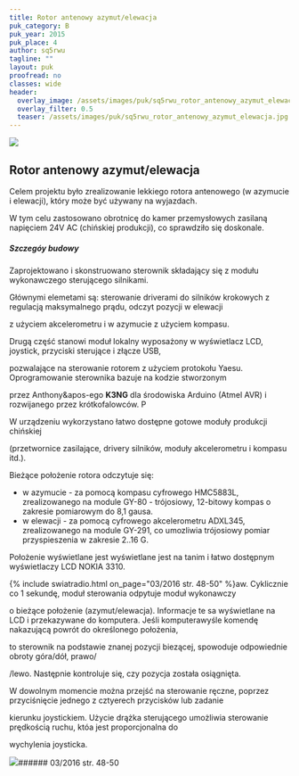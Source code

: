 ```yaml
---
title: Rotor antenowy azymut/elewacja
puk_category: B
puk_year: 2015
puk_place: 4
author: sq5rwu
tagline: ""
layout: puk
proofread: no
classes: wide
header:
  overlay_image: /assets/images/puk/sq5rwu_rotor_antenowy_azymut_elewacja.jpg
  overlay_filter: 0.5
  teaser: /assets/images/puk/sq5rwu_rotor_antenowy_azymut_elewacja.jpg
---
```






 



![](assets/data/img/projects/2015-4-0.jpg) 



Rotor antenowy azymut/elewacja
------------------------------





 Celem projektu było zrealizowanie lekkiego rotora antenowego (w azymucie i elewacji), który może być używany na wyjazdach.

 W tym celu zastosowano obrotnicę do kamer przemysłowych zasilaną napięciem 24V AC (chińskiej produkcji), co sprawdziło się doskonale.




##### Szczegóy budowy




Zaprojektowano i skonstruowano sterownik składający się z modułu wykonawczego sterującego silnikami.

Głównymi elemetami są: sterowanie driverami do silników krokowych z regulacją maksymalnego prądu, odczyt pozycji w elewacji

z użyciem akcelerometru i w azymucie z użyciem kompasu.






 Drugą część stanowi moduł lokalny wyposażony w wyświetlacz LCD, joystick, przyciski sterujące i złącze USB,

 pozwalające na sterowanie rotorem z użyciem protokołu Yaesu. Oprogramowanie sterownika bazuje na kodzie stworzonym

 przez Anthony&apos-ego **K3NG** dla środowiska Arduino (Atmel AVR) i rozwijanego przez krótkofalowców. P

 




 W urządzeniu wykorzystano łatwo dostępne gotowe moduły produkcji chińskiej

 (przetwornice zasilające, drivery silników, moduły akcelerometru i kompasu itd.).






 Bieżące położenie rotora odczytuje się:

 

* w azymucie - za pomocą kompasu cyfrowego HMC5883L, zrealizowanego na module GY-80 - trójosiowy, 12-bitowy kompas o zakresie pomiarowym do 8,1 gausa.
* w elewacji - za pomocą cyfrowego akcelerometru ADXL345, zrealizowanego na module GY-291, co umozliwia trójosiowy pomiar przyspieszenia w zakresie 2..16 G.





Położenie wyświetlane jest wyświetlane jest na tanim i łatwo dostępnym wyświetlaczy LCD NOKIA 3310.






{% include swiatradio.html on_page="03/2016 str. 48-50" %}aw. Cyklicznie co 1 sekundę, moduł sterowania odpytuje moduł wykonawczy

 o bieżące położenie (azymut/elewacja). Informacje te sa wyświetlane na LCD i przekazywane do komputera. Jeśli komputerawyśle komendę nakazującą powrót do określonego położenia,

 to sterownik na podstawie znanej pozycji biezącej, spowoduje odpowiednie obroty góra/dół, prawo/

 /lewo. Następnie kontroluje się, czy pozycja została osiągnięta.






 W dowolnym momencie można przejść na sterowanie ręczne, poprzez przyciśnięcie jednego z cztyerech przycisków lub zadanie

 kierunku joystickiem. Użycie drążka sterującego umożliwia sterowanie prędkością ruchu, któa jest proporcjonalna do

 wychylenia joysticka.







![](assets/img/logo/sr_logo_s.jpg)###### 03/2016 str. 48-50

 





 


